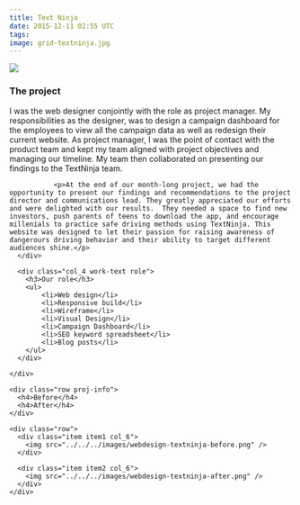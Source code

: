 ```yaml
---
title: Text Ninja
date: 2015-12-11 02:55 UTC
tags:
image: grid-textninja.jpg
---
```

<div class="top">
  <img src="../../../images/grid-textninja.jpg" />
</div>

<div class="work-content">
    <div class="row proj-info">
      <div class="col_8 work-text description">
        <h3>The project</h3>    
        	<p>I was the web designer conjointly with the role as project manager. My responsibilities as the designer, was to design a campaign dashboard for the employees to view all the campaign data as well as redesign their current website. As project manager, I was the point of contact with the product team and kept my team aligned with project objectives and managing our timeline. My team then collaborated on presenting our findings to the TextNinja team.</p>

			   <p>At the end of our month-long project, we had the opportunity to present our findings and recommendations to the project director and communications lead. They greatly appreciated our efforts and were delighted with our results.  They needed a space to find new investors, push parents of teens to download the app, and encourage millenials to practice safe driving methods using TextNinja. This website was designed to let their passion for raising awareness of dangerours driving behavior and their ability to target different audiences shine.</p>
      </div>

      <div class="col_4 work-text role">
        <h3>Our role</h3>  
        <ul>
            <li>Web design</li>
            <li>Responsive build</li>
            <li>Wireframe</li>
            <li>Visual Design</li>
            <li>Campaign Dashboard</li>
            <li>SEO keyword spreadsheet</li>
            <li>Blog posts</li>
        </ul>
      </div>

    </div>

    <div class="row proj-info">
      <h4>Before</h4>
      <h4>After</h4>
    </div>

    <div class="row">
      <div class="item item1 col_6">
        <img src="../../../images/webdesign-textninja-before.png" />
      </div>

      <div class="item item2 col_6">
        <img src="../../../images/webdesign-textninja-after.png" />
      </div>
    </div>
</div>













